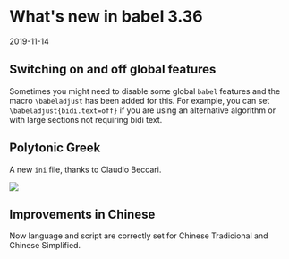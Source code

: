 # What's new in babel 3.36

2019-11-14

## Switching on and off global features

Sometimes you might need to disable some global `babel` features and the
macro `\babeladjust` has been added for this. For example, you can set
`\babeladjust{bidi.text=off}` if you are using an alternative algorithm
or with large sections not requiring bidi text. 

## Polytonic Greek

A new `ini` file, thanks to Claudio Beccari.

![](../media/polytonic-greek.jpg)

## Improvements in Chinese

Now language and script are correctly set for Chinese Tradicional and Chinese Simplified.